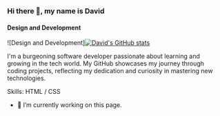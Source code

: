 ### Hi there 👋, my name is David
#### Design and Development
![Design and Development][![David's GitHub stats](https://github-readme-stats.vercel.app/api?username=David-654)](https://github.com/anuraghazra/github-readme-stats)

I'm a burgeoning software developer passionate about learning and growing in the tech world. My GitHub showcases my journey through coding projects, reflecting my dedication and curiosity in mastering new technologies.

Skills:  HTML / CSS

- 🔭 I’m currently working on this page. 







